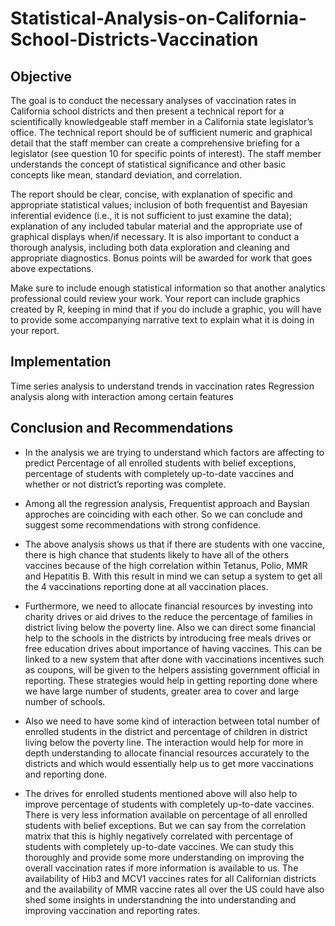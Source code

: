 # Statistical-Analysis-on-California-School-Districts-Vaccination

## Objective
The goal is to conduct the necessary analyses of vaccination rates in California school districts and then present a technical report for a scientifically knowledgeable staff member in a California state legislator’s office. The technical report should be of sufficient numeric and graphical detail that the staff member can create a comprehensive briefing for a legislator (see question 10 for specific points of interest). The staff member understands the concept of statistical significance and other basic concepts like mean, standard deviation, and correlation. 

The report should be clear, concise, with explanation of specific and appropriate statistical values; inclusion of both frequentist and Bayesian inferential evidence (i.e., it is not sufficient to just examine the data); explanation of any included tabular material and the appropriate use of graphical displays when/if necessary. It is also important to conduct a thorough analysis, including both data exploration and cleaning and appropriate diagnostics. Bonus points will be awarded for work that goes above expectations.

Make sure to include enough statistical information so that another analytics professional could review your work. Your report can include graphics created by R, keeping in mind that if you do include a graphic, you will have to provide some accompanying narrative text to explain what it is doing in your report. 

## Implementation
Time series analysis to understand trends in vaccination rates
Regression analysis along with interaction among certain features

## Conclusion and Recommendations
- In the analysis we are trying to understand which factors are affecting to predict Percentage of all enrolled students with belief exceptions, percentage of students with completely up-to-date vaccines and whether or not district’s reporting was complete.

- Among all the regression analysis, Frequentist approach and Baysian approches are coinciding with each other. So we can conclude and suggest some recommendations with strong confidence.

- The above analysis shows us that if there are students with one vaccine, there is high chance that students likely to have all of the others vaccines because of the high correlation within Tetanus, Polio, MMR and Hepatitis B. With this result in mind we can setup a system to get all the 4 vaccinations reporting done at all vaccination places.

- Furthermore, we need to allocate financial resources by investing into charity drives or aid drives to the reduce the percentage of families in district living below the poverty line. Also we can direct some financial help to the schools in the districts by introducing free meals drives or free education drives about importance of having vaccines. This can be linked to a new system that after done with vaccinations incentives such as coupons, will be given to the helpers assisting government official in reporting. These strategies would help in getting reporting done where we have large number of students, greater area to cover and large number of schools.

- Also we need to have some kind of interaction between total number of enrolled students in the district and percentage of children in district living below the poverty line. The interaction would help for more in depth understanding to allocate financial resources accurately to the districts and which would essentially help us to get more vaccinations and reporting done.

- The drives for enrolled students mentioned above will also help to improve percentage of students with completely up-to-date vaccines. There is very less information available on percentage of all enrolled students with belief exceptions. But we can say from the correlation matrix that this is highly negatively correlated with percentage of students with completely up-to-date vaccines. We can study this thoroughly and provide  some more understanding on improving the overall vaccination rates if more information is available to us. The availability of Hib3 and MCV1 vaccines rates for all Californian districts and the availability of MMR vaccine rates all over the US could have also shed some insights in understandning the  into understanding and improving vaccination and reporting rates.
